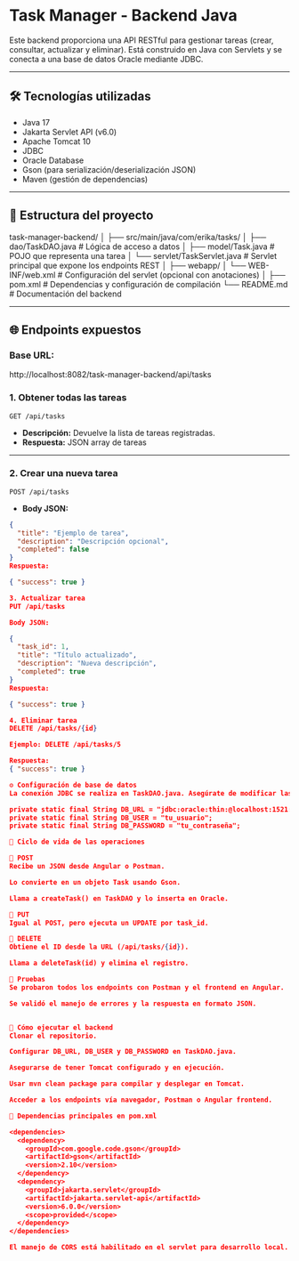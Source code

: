 # Task Manager - Backend Java

Este backend proporciona una API RESTful para gestionar tareas (crear, consultar, actualizar y eliminar). Está construido en Java con Servlets y se conecta a una base de datos Oracle mediante JDBC.

---

## 🛠️ Tecnologías utilizadas

- Java 17
- Jakarta Servlet API (v6.0)
- Apache Tomcat 10
- JDBC
- Oracle Database
- Gson (para serialización/deserialización JSON)
- Maven (gestión de dependencias)

---

## 📁 Estructura del proyecto

task-manager-backend/
│
├── src/main/java/com/erika/tasks/
│ ├── dao/TaskDAO.java # Lógica de acceso a datos
│ ├── model/Task.java # POJO que representa una tarea
│ └── servlet/TaskServlet.java # Servlet principal que expone los endpoints REST
│
├── webapp/
│ └── WEB-INF/web.xml # Configuración del servlet (opcional con anotaciones)
│
├── pom.xml # Dependencias y configuración de compilación
└── README.md # Documentación del backend

---

## 🌐 Endpoints expuestos

### Base URL:
http://localhost:8082/task-manager-backend/api/tasks


### 1. Obtener todas las tareas
`GET /api/tasks`

- **Descripción:** Devuelve la lista de tareas registradas.
- **Respuesta:** JSON array de tareas

---

### 2. Crear una nueva tarea  
`POST /api/tasks`

- **Body JSON:**
```json
{
  "title": "Ejemplo de tarea",
  "description": "Descripción opcional",
  "completed": false
}
Respuesta:

{ "success": true }

3. Actualizar tarea
PUT /api/tasks

Body JSON:

{
  "task_id": 1,
  "title": "Título actualizado",
  "description": "Nueva descripción",
  "completed": true
}
Respuesta:

{ "success": true }

4. Eliminar tarea
DELETE /api/tasks/{id}

Ejemplo: DELETE /api/tasks/5

Respuesta:
{ "success": true }

⚙️ Configuración de base de datos
La conexión JDBC se realiza en TaskDAO.java. Asegúrate de modificar las credenciales:

private static final String DB_URL = "jdbc:oracle:thin:@localhost:1521:xe";
private static final String DB_USER = "tu_usuario";
private static final String DB_PASSWORD = "tu_contraseña";

🔄 Ciclo de vida de las operaciones

📌 POST
Recibe un JSON desde Angular o Postman.

Lo convierte en un objeto Task usando Gson.

Llama a createTask() en TaskDAO y lo inserta en Oracle.

📌 PUT
Igual al POST, pero ejecuta un UPDATE por task_id.

📌 DELETE
Obtiene el ID desde la URL (/api/tasks/{id}).

Llama a deleteTask(id) y elimina el registro.

🧪 Pruebas
Se probaron todos los endpoints con Postman y el frontend en Angular.

Se validó el manejo de errores y la respuesta en formato JSON.


🚀 Cómo ejecutar el backend
Clonar el repositorio.

Configurar DB_URL, DB_USER y DB_PASSWORD en TaskDAO.java.

Asegurarse de tener Tomcat configurado y en ejecución.

Usar mvn clean package para compilar y desplegar en Tomcat.

Acceder a los endpoints vía navegador, Postman o Angular frontend.

📝 Dependencias principales en pom.xml

<dependencies>
  <dependency>
    <groupId>com.google.code.gson</groupId>
    <artifactId>gson</artifactId>
    <version>2.10</version>
  </dependency>
  <dependency>
    <groupId>jakarta.servlet</groupId>
    <artifactId>jakarta.servlet-api</artifactId>
    <version>6.0.0</version>
    <scope>provided</scope>
  </dependency>
</dependencies>

El manejo de CORS está habilitado en el servlet para desarrollo local.
